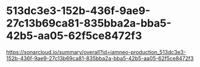 # 513dc3e3-152b-436f-9ae9-27c13b69ca81-835bba2a-bba5-42b5-aa05-62f5ce8472f3
https://sonarcloud.io/summary/overall?id=iamneo-production_513dc3e3-152b-436f-9ae9-27c13b69ca81-835bba2a-bba5-42b5-aa05-62f5ce8472f3
